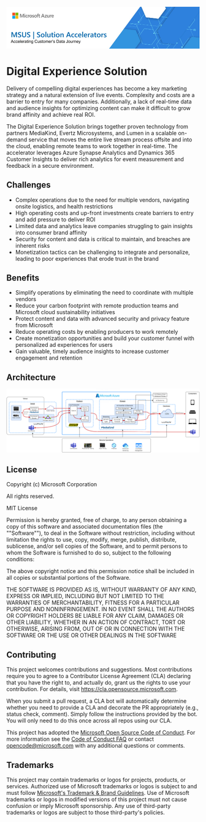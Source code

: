 ![MSUS Solution Accelerator](./images/MSUS%20Solution%20Accelerator%20Banner%20Two_981.png)

# Digital Experience Solution

Delivery of compelling digital experiences has become a key marketing strategy and a natural extension of live events. Complexity and costs are a barrier to entry for many companies. Additionally, a lack of real-time data and audience insights for optimizing content can make it difficult to grow brand affinity and achieve real ROI.

The Digital Experience Solution brings together proven technology from partners MediaKind, Evertz Microsystems, and Lumen in a scalable on-demand service that moves the entire live stream process offsite and into the cloud, enabling remote teams to work together in real-time. The accelerator leverages Azure Synapse Analytics and Dynamics 365 Customer Insights to deliver rich analytics for event measurement and feedback in a secure environment.


## Challenges
* Complex operations due to the need for multiple vendors, navigating onsite logistics, and health restrictions
* High operating costs and up-front investments create barriers to entry and add pressure to deliver ROI
* Limited data and analytics leave companies struggling to gain insights into consumer brand affinity
* Security for content and data is critical to maintain, and breaches are inherent risks
* Monetization tactics can be challenging to integrate and personalize, leading to poor experiences that erode trust in the brand

## Benefits
* Simplify operations by eliminating the need to coordinate with multiple vendors
* Reduce your carbon footprint with remote production teams and Microsoft cloud sustainability initiatives
* Protect content and data with advanced security and privacy feature from Microsoft
* Reduce operating costs by enabling producers to work remotely
* Create monetization opportunities and build your customer funnel with personalized ad experiences for users
* Gain valuable, timely audience insights to increase customer engagement and retention


## Architecture 

![Digital Experience Solution Accelerator Architecture](./images/Digital%20Experience%20Solution%20Architecture.png)

## License

Copyright (c) Microsoft Corporation

All rights reserved.

MIT License

Permission is hereby granted, free of charge, to any person obtaining a copy of this software and associated documentation files (the ""Software""), to deal in the Software without restriction, including without limitation the rights to use, copy, modify, merge, publish, distribute, sublicense, and/or sell copies of the Software, and to permit persons to whom the Software is furnished to do so, subject to the following conditions:

The above copyright notice and this permission notice shall be included in all copies or substantial portions of the Software.

THE SOFTWARE IS PROVIDED AS IS, WITHOUT WARRANTY OF ANY KIND, EXPRESS OR IMPLIED, INCLUDING BUT NOT LIMITED TO THE WARRANTIES OF MERCHANTABILITY, FITNESS FOR A PARTICULAR PURPOSE AND NONINFRINGEMENT. IN NO EVENT SHALL THE AUTHORS OR COPYRIGHT HOLDERS BE LIABLE FOR ANY CLAIM, DAMAGES OR OTHER LIABILITY, WHETHER IN AN ACTION OF CONTRACT, TORT OR OTHERWISE, ARISING FROM, OUT OF OR IN CONNECTION WITH THE SOFTWARE OR THE USE OR OTHER DEALINGS IN THE SOFTWARE


## Contributing

This project welcomes contributions and suggestions.  Most contributions require you to agree to a
Contributor License Agreement (CLA) declaring that you have the right to, and actually do, grant us
the rights to use your contribution. For details, visit https://cla.opensource.microsoft.com.

When you submit a pull request, a CLA bot will automatically determine whether you need to provide
a CLA and decorate the PR appropriately (e.g., status check, comment). Simply follow the instructions
provided by the bot. You will only need to do this once across all repos using our CLA.

This project has adopted the [Microsoft Open Source Code of Conduct](https://opensource.microsoft.com/codeofconduct/).
For more information see the [Code of Conduct FAQ](https://opensource.microsoft.com/codeofconduct/faq/) or
contact [opencode@microsoft.com](mailto:opencode@microsoft.com) with any additional questions or comments.

## Trademarks

This project may contain trademarks or logos for projects, products, or services. Authorized use of Microsoft 
trademarks or logos is subject to and must follow 
[Microsoft's Trademark & Brand Guidelines](https://www.microsoft.com/en-us/legal/intellectualproperty/trademarks/usage/general).
Use of Microsoft trademarks or logos in modified versions of this project must not cause confusion or imply Microsoft sponsorship.
Any use of third-party trademarks or logos are subject to those third-party's policies.
